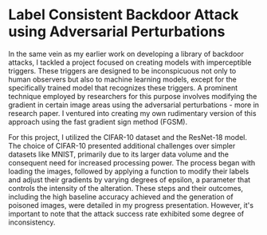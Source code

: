 # Label Consistent Backdoor Attack using Adversarial Perturbations

In the same vein as my earlier work on developing a library of backdoor attacks, I tackled a project focused on creating models with imperceptible triggers. These triggers are designed to be inconspicuous not only to human observers but also to machine learning models, except for the specifically trained model that recognizes these triggers. A prominent technique employed by researchers for this purpose involves modifying the gradient in certain image areas using the adversarial perturbations - more in research paper. I ventured into creating my own rudimentary version of this approach using the fast gradient sign method (FGSM).

For this project, I utilized the CIFAR-10 dataset and the ResNet-18 model. The choice of CIFAR-10 presented additional challenges over simpler datasets like MNIST, primarily due to its larger data volume and the consequent need for increased processing power. The process began with loading the images, followed by applying a function to modify their labels and adjust their gradients by varying degrees of epsilon, a parameter that controls the intensity of the alteration. These steps and their outcomes, including the high baseline accuracy achieved and the generation of poisoned images, were detailed in my progress presentation. However, it's important to note that the attack success rate exhibited some degree of inconsistency.
